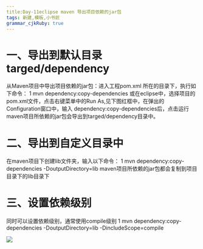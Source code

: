 ```yaml
---
title:Day-11eclipse maven 导出项目依赖的jar包 
tags: 新建,模板,小书匠
grammar_cjkRuby: true
---
```


# 一、导出到默认目录 targed/dependency
从Maven项目中导出项目依赖的jar包：进入工程pom.xml 所在的目录下，执行如下命令：
1
mvn dependency:copy-dependencies
或在eclipse中，选择项目的pom.xml文件，点击右键菜单中的Run As,见下图红框中，在弹出的Configuration窗口中，输入 dependency:copy-dependencies后，点击运行
maven项目所依赖的jar包会导出到targed/dependency目录中。
# 二、导出到自定义目录中
在maven项目下创建lib文件夹，输入以下命令：
1
mvn dependency:copy-dependencies -DoutputDirectory=lib
maven项目所依赖的jar包都会复制到项目目录下的lib目录下
# 三、设置依赖级别
同时可以设置依赖级别，通常使用compile级别
1
mvn dependency:copy-dependencies -DoutputDirectory=lib -DincludeScope=compile

![][1]


  [1]: https://www.github.com/zyzfirst/note_images/raw/master/%E5%B0%8F%E4%B9%A6%E5%8C%A0/1508407158024.jpg
